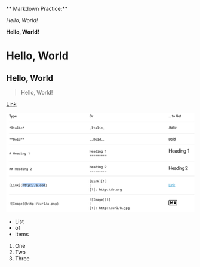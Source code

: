 ** Markdown Practice:**

*Hello, World!*

**Hello, World!**

# Hello, World

## Hello, World

> Hello, World!

[Link](https://commonmark.org/help/)

![Image](https://github.com/sohumseedhar-ucsd/cse15l-lab-reports/blob/main/Screenshot%202024-01-10%20at%201.22.45%20PM.png?raw=true)

* List
* of
* Items

1. One
2. Two
3. Three






